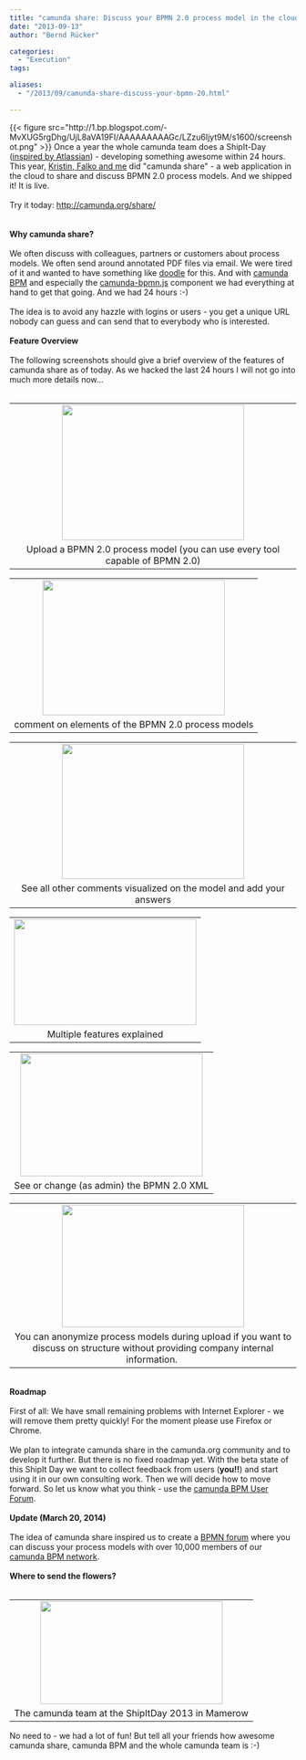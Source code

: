 ```yaml
---
title: "camunda share: Discuss your BPMN 2.0 process model in the cloud"
date: "2013-09-13"
author: "Bernd Rücker"

categories:
  - "Execution"
tags: 

aliases:
  - "/2013/09/camunda-share-discuss-your-bpmn-20.html"

---
```


<div>
{{< figure src="http://1.bp.blogspot.com/-MvXUG5rgDhg/UjL8aVA19FI/AAAAAAAAAGc/LZzu6Ijyt9M/s1600/screenshot.png" >}}
Once a year the whole camunda team does a ShipIt-Day (<a href="https://www.atlassian.com/de/company/about/shipit">inspired by Atlassian</a>) - developing something awesome within 24 hours. This year, <a href="http://camunda.org/community/team.html">Kristin, Falko and me</a> did "camunda share" - a web application in the cloud to share and discuss BPMN 2.0 process models. And we shipped it! It is live.<br />
<br />
Try it today: <a href="http://camunda.org/share/">http://camunda.org/share/</a><br />
<br />
<br />
<a name='more'></a><b>Why camunda share?</b><br />
<br />
We often discuss with colleagues, partners or customers about process models. We often send around annotated PDF files via email. We were tired of it and wanted to have something like&nbsp;<a href="http://doodle.com/" target="_blank">doodle</a>&nbsp;for this. And with <a href="http://www.camunda.org/">camunda BPM</a> and especially the <a href="https://github.com/camunda/camunda-bpmn.js/">camunda-bpmn.js</a> component we had everything at hand to get that going. And we had 24 hours :-)<br />
<br />
The idea is to avoid any hazzle with logins or users - you get a unique URL nobody can guess and can send that to everybody who is interested.<br />
<br />
<b>Feature Overview</b><br />
<b><br /></b>
The following screenshots should give a brief overview of the features of camunda share as of today. As we hacked the last 24 hours I will not go into much more details now...<br />
<div class="separator" style="clear: both; text-align: center;">
</div>
<br />
<table align="center" cellpadding="0" cellspacing="0" class="tr-caption-container" style="margin-left: auto; margin-right: auto; text-align: center;"><tbody>
<tr><td style="text-align: center;"><a href="http://1.bp.blogspot.com/-MvXUG5rgDhg/UjL8aVA19FI/AAAAAAAAAGc/LZzu6Ijyt9M/s1600/screenshot.png" imageanchor="1" style="margin-left: auto; margin-right: auto;"><img border="0" src="http://1.bp.blogspot.com/-MvXUG5rgDhg/UjL8aVA19FI/AAAAAAAAAGc/LZzu6Ijyt9M/s320/screenshot.png" height="237" width="320" /></a></td></tr>
<tr><td class="tr-caption" style="text-align: center;">Upload a BPMN 2.0 process model (you can use every tool capable of BPMN 2.0)</td></tr>
</tbody></table>
<table align="center" cellpadding="0" cellspacing="0" class="tr-caption-container" style="margin-left: auto; margin-right: auto; text-align: center;"><tbody>
<tr><td style="text-align: center;"><a href="http://4.bp.blogspot.com/-xW13-eZF8tw/UjL8XjzejzI/AAAAAAAAAGA/E_RDscUkrbo/s1600/addcomment.png" imageanchor="1" style="margin-left: auto; margin-right: auto;"><img border="0" src="http://4.bp.blogspot.com/-xW13-eZF8tw/UjL8XjzejzI/AAAAAAAAAGA/E_RDscUkrbo/s320/addcomment.png" height="237" width="320" /></a></td></tr>
<tr><td class="tr-caption" style="text-align: center;">comment on elements of the BPMN 2.0 process models</td></tr>
</tbody></table>
<table align="center" cellpadding="0" cellspacing="0" class="tr-caption-container" style="margin-left: auto; margin-right: auto; text-align: center;"><tbody>
<tr><td style="text-align: center;"><a href="http://1.bp.blogspot.com/-Y1S2nA11_lM/UjL8X1z37DI/AAAAAAAAAGI/A3Iw-Jmi3yc/s1600/addcomment2.png" imageanchor="1" style="margin-left: auto; margin-right: auto;"><img border="0" src="http://1.bp.blogspot.com/-Y1S2nA11_lM/UjL8X1z37DI/AAAAAAAAAGI/A3Iw-Jmi3yc/s320/addcomment2.png" height="237" width="320" /></a></td></tr>
<tr><td class="tr-caption" style="text-align: center;">See all other comments visualized on the model and add your answers</td></tr>
</tbody></table>
<table align="center" cellpadding="0" cellspacing="0" class="tr-caption-container" style="margin-left: auto; margin-right: auto; text-align: center;"><tbody>
<tr><td style="text-align: center;"><a href="http://3.bp.blogspot.com/-tfPUy1hx32A/UjMAoaLGmrI/AAAAAAAAAG4/RYAdIvE0Nw0/s1600/feature.png" imageanchor="1" style="margin-left: auto; margin-right: auto;"><img border="0" src="http://3.bp.blogspot.com/-tfPUy1hx32A/UjMAoaLGmrI/AAAAAAAAAG4/RYAdIvE0Nw0/s320/feature.png" height="186" width="320" /></a></td></tr>
<tr><td class="tr-caption" style="text-align: center;">Multiple features explained</td></tr>
</tbody></table>
<table align="center" cellpadding="0" cellspacing="0" class="tr-caption-container" style="margin-left: auto; margin-right: auto; text-align: center;"><tbody>
<tr><td style="text-align: center;"><a href="http://4.bp.blogspot.com/-fobJUen7IxY/UjL8bbQxbRI/AAAAAAAAAGs/EXvwMXJLwd0/s1600/xml-view.png" imageanchor="1" style="margin-left: auto; margin-right: auto;"><img border="0" src="http://4.bp.blogspot.com/-fobJUen7IxY/UjL8bbQxbRI/AAAAAAAAAGs/EXvwMXJLwd0/s320/xml-view.png" height="215" width="320" /></a></td></tr>
<tr><td class="tr-caption" style="text-align: center;">See or change (as admin) the BPMN 2.0 XML</td></tr>
</tbody></table>
<table align="center" cellpadding="0" cellspacing="0" class="tr-caption-container" style="margin-left: auto; margin-right: auto; text-align: center;"><tbody>
<tr><td style="text-align: center;"><a href="http://3.bp.blogspot.com/-FC-07l9gzbA/UjMEFuzeSgI/AAAAAAAAAHE/YNQCS-wY3BM/s1600/anonymized.png" imageanchor="1" style="margin-left: auto; margin-right: auto;"><img border="0" src="http://3.bp.blogspot.com/-FC-07l9gzbA/UjMEFuzeSgI/AAAAAAAAAHE/YNQCS-wY3BM/s320/anonymized.png" height="215" width="320" /></a></td></tr>
<tr><td class="tr-caption" style="text-align: center;">You can anonymize process models during upload if you want to discuss on structure without providing company internal information.&nbsp;</td></tr>
</tbody></table>
<br />
<b>Roadmap</b><br />
<br />
First of all: We have small remaining problems with Internet Explorer - we will remove them pretty quickly! For the moment please use Firefox or Chrome.<br />
<br />
We plan to integrate camunda share in the camunda.org community and to develop it further. But there is no fixed roadmap yet. With the beta state of this ShipIt Day we want to collect feedback from users (<b>you!!</b>) and start using it in our own consulting work. Then we will decide how to move forward. So let us know what you think - use the <a href="http://camunda.org/community/forum.html">camunda BPM User Forum</a>.<br />
<br />
<b>Update (March 20, 2014)</b><br />
<b><br /></b>
The idea of camunda share inspired us to create a <a href="http://network.camunda.org/forum">BPMN forum</a> where you can discuss your process models with over 10,000 members of our <a href="http://network.camunda.org/">camunda BPM network</a>.<br />
<br />
<b>Where to send the flowers?</b><br />
<br />
<table align="center" cellpadding="0" cellspacing="0" class="tr-caption-container" style="margin-left: auto; margin-right: auto; text-align: center;"><tbody>
<tr><td style="text-align: center;"><a href="http://2.bp.blogspot.com/-DdZoJuwClbU/UjMga3blgAI/AAAAAAAAAHQ/3fGsuJODIxA/s1600/shipItTeam.JPG" imageanchor="1" style="margin-left: auto; margin-right: auto;"><img border="0" src="http://2.bp.blogspot.com/-DdZoJuwClbU/UjMga3blgAI/AAAAAAAAAHQ/3fGsuJODIxA/s320/shipItTeam.JPG" height="180" width="320" /></a></td></tr>
<tr><td class="tr-caption" style="text-align: center;">The camunda team at the ShipItDay 2013 in Mamerow</td></tr>
</tbody></table>
No need to - we had a lot of fun! But tell all your friends how awesome camunda share, camunda BPM and the whole camunda team is :-)
</div>